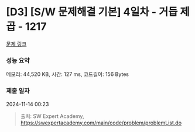 # [D3] [S/W 문제해결 기본] 4일차 - 거듭 제곱 - 1217 

[문제 링크](https://swexpertacademy.com/main/code/problem/problemDetail.do?contestProbId=AV14dUIaAAUCFAYD) 

### 성능 요약

메모리: 44,520 KB, 시간: 127 ms, 코드길이: 156 Bytes

### 제출 일자

2024-11-14 00:23



> 출처: SW Expert Academy, https://swexpertacademy.com/main/code/problem/problemList.do